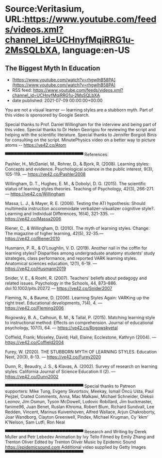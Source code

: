 # Source:Veritasium, URL:https://www.youtube.com/feeds/videos.xml?channel_id=UCHnyfMqiRRG1u-2MsSQLbXA, language:en-US

## The Biggest Myth In Education
 - [https://www.youtube.com/watch?v=rhgwIhB58PA](https://www.youtube.com/watch?v=rhgwIhB58PA)
 - RSS feed: https://www.youtube.com/feeds/videos.xml?channel_id=UCHnyfMqiRRG1u-2MsSQLbXA
 - date published: 2021-07-09 00:00:00+00:00

You are not a visual learner — learning styles are a stubborn myth. Part of this video is sponsored by Google Search.

Special thanks to Prof. Daniel Willingham for the interview and being part of this video.
Special thanks to Dr Helen Georigou for reviewing the script and helping with the scientific literature.
Special thanks to Jennifer Borgioli Binis for consulting on the script.
MinutePhysics video on a better way to picture atoms -- https://ve42.co/Atom

▀▀▀▀▀▀▀▀▀▀▀▀▀▀▀▀▀▀▀▀▀▀▀▀▀▀ 
References:

Pashler, H., McDaniel, M., Rohrer, D., & Bjork, R. (2008). Learning styles: Concepts and evidence. Psychological science in the public interest, 9(3), 105-119. — https://ve42.co/Pashler2008

Willingham, D. T., Hughes, E. M., & Dobolyi, D. G. (2015). The scientific status of learning styles theories. Teaching of Psychology, 42(3), 266-271. — https://ve42.co/Willingham

Massa, L. J., & Mayer, R. E. (2006). Testing the ATI hypothesis: Should multimedia instruction accommodate verbalizer-visualizer cognitive style?. Learning and Individual Differences, 16(4), 321-335. — https://ve42.co/Massa2006

Riener, C., & Willingham, D. (2010). The myth of learning styles. Change: The magazine of higher learning, 42(5), 32-35.— https://ve42.co/Riener2010

Husmann, P. R., & O'Loughlin, V. D. (2019). Another nail in the coffin for learning styles? Disparities among undergraduate anatomy students’ study strategies, class performance, and reported VARK learning styles. Anatomical sciences education, 12(1), 6-19. — https://ve42.co/Husmann2019

Snider, V. E., & Roehl, R. (2007). Teachers’ beliefs about pedagogy and related issues. Psychology in the Schools, 44, 873–886. doi:10.1002/pits.20272 — https://ve42.co/Snider2007

Fleming, N., & Baume, D. (2006). Learning Styles Again: VARKing up the right tree!. Educational developments, 7(4), 4. — https://ve42.co/Fleming2006

Rogowsky, B. A., Calhoun, B. M., & Tallal, P. (2015). Matching learning style to instructional method: Effects on comprehension. Journal of educational psychology, 107(1), 64. — https://ve42.co/Rogowskyetal

Coffield, Frank; Moseley, David; Hall, Elaine; Ecclestone, Kathryn (2004). — https://ve42.co/Coffield2004

Furey, W. (2020). THE STUBBORN MYTH OF LEARNING STYLES. Education Next, 20(3), 8-13. — https://ve42.co/Furey2020

Dunn, R., Beaudry, J. S., & Klavas, A. (2002). Survey of research on learning styles. California Journal of Science Education II (2). — https://ve42.co/Dunn2002


▀▀▀▀▀▀▀▀▀▀▀▀▀▀▀▀▀▀▀▀▀▀▀▀▀▀ 
Special thanks to Patreon supporters: Mike Tung, Evgeny Skvortsov, Meekay, Ismail Öncü Usta, Paul Peijzel, Crated Comments, Anna, Mac Malkawi, Michael Schneider, Oleksii Leonov, Jim Osmun, Tyson McDowell, Ludovic Robillard, Jim buckmaster, fanime96, Juan Benet, Ruslan Khroma, Robert Blum, Richard Sundvall, Lee Redden, Vincent, Marinus Kuivenhoven, Alfred Wallace, Arjun Chakroborty, Joar Wandborg, Clayton Greenwell, Pindex, Michael Krugman, Cy 'kkm' K'Nelson, Sam Lutfi, Ron Neal 

▀▀▀▀▀▀▀▀▀▀▀▀▀▀▀▀▀▀▀▀▀▀▀▀▀▀ 
Research and Writing by Derek Muller and Petr Lebedev
Animation by Ivy Tello
Filmed by Emily Zhang and Trenton Oliver
Edited by Trenton Oliver
Music by Epidemic Sound https://epidemicsound.com 
Additional video supplied by Getty Images 
▀▀▀▀▀▀▀▀▀▀▀▀▀▀▀▀▀▀▀▀▀▀▀▀▀▀

